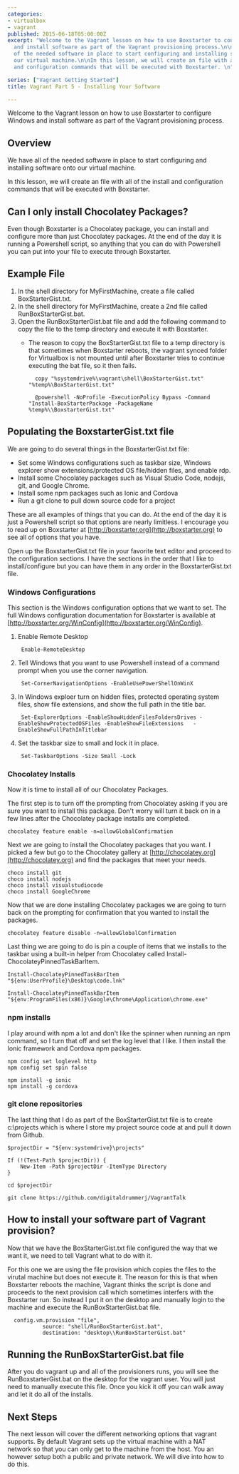 ```yaml
---
categories:
- virtualbox
- vagrant
published: 2015-06-18T05:00:00Z
excerpt: "Welcome to the Vagrant lesson on how to use Boxstarter to configure Windows
  and install software as part of the Vagrant provisioning process.\n\nWe have all
  of the needed software in place to start configuring and installing software onto
  our virtual machine.\n\nIn this lesson, we will create an file with all of the install
  and configuration commands that will be executed with Boxstarter. \n"

series: ["Vagrant Getting Started"]
title: Vagrant Part 5 - Installing Your Software

---
```


Welcome to the Vagrant lesson on how to use Boxstarter to configure Windows and install software as part of the Vagrant provisioning process.



## Overview

We have all of the needed software in place to start configuring and installing software onto our virtual machine.

In this lesson, we will create an file with all of the install and configuration commands that will be executed with Boxstarter.

## Can I only install Chocolatey Packages?

Even though Boxstarter is a Chocolatey package, you can install and configure more than just Chocolatey packages.  At the end of the day it is running a Powershell script, so anything that you can do with Powershell you can put into your file to execute through Boxstarter.

## Example File

1. In the shell directory for MyFirstMachine, create a file called BoxStarterGist.txt.
1. In the shell directory for MyFirstMachine, create a 2nd file called 	RunBoxStarterGist.bat.
1. Open the RunBoxStarterGist.bat file and add the following command to copy the file to the temp directory and execute it with Boxstarter.
	* The reason to copy the BoxStarterGist.txt file to a temp directory is that sometimes when Boxstarter reboots, the vagrant synced folder for Virtualbox is not mounted until after Boxstarter tries to continue executing the bat file, so it then fails.

			copy "%systemdrive%\vagrant\shell\BoxStarterGist.txt" "%temp%\BoxStarterGist.txt"

			@powershell -NoProfile -ExecutionPolicy Bypass -Command "Install-BoxStarterPackage -PackageName %temp%\\BoxstarterGist.txt"

## Populating the BoxstarterGist.txt file

We are going to do several things in the BoxstarterGist.txt file:

* Set some Windows configurations such as taskbar size, Windows explorer show extensions/protected OS file/hidden files, and enable rdp.
* Install some Chocolatey packages such as Visual Studio Code, nodejs, git, and Google Chrome.
* Install some npm packages such as Ionic and Cordova
* Run a git clone to pull down source code for a project

These are all examples of things that you can do.  At the end of the day it is just a Powershell script so that options are nearly limitless.  I encourage you to read up on Boxstarter at [http://boxstarter.org](http://boxstarter.org) to see all of options that you have.

Open up the BoxstarterGist.txt file in your favorite text editor and proceed to the configuration sections.  I have the sections in the order that I like to install/configure but you can have them in any order in the BoxstarterGist.txt file.

### Windows Configurations

This section is the Windows configuration options that we want to set.  The full Windows configuration documentation for Boxstarter is available at [http://boxstarter.org/WinConfig](http://boxstarter.org/WinConfig).

1. Enable Remote Desktop

		Enable-RemoteDesktop

1. Tell Windows that you want to use Powershell instead of a command prompt when you use the corner navigation.

		Set-CornerNavigationOptions -EnableUsePowerShellOnWinX

1. In Windows exploer turn on hidden files, protected operating system files, show file extensions, and show the full path in the title bar.

		Set-ExplorerOptions -EnableShowHiddenFilesFoldersDrives -EnableShowProtectedOSFiles -EnableShowFileExtensions 	-EnableShowFullPathInTitlebar

1. Set the taskbar size to small and lock it in place.

		Set-TaskbarOptions -Size Small -Lock

### Chocolatey Installs

Now it is time to install all of our Chocolatey Packages.


The first step is to turn off the prompting from Chocolatey asking if you are sure you want to install this package.  Don't worry will turn it back on in a few lines after the Chocolatey package installs are completed.

	chocolatey feature enable -n=allowGlobalConfirmation

Next we are going to install the Chocolatey packages that you want.  I picked a few but go to the Chocolatey gallery at [http://chocolatey.org](http://chocolatey.org) and find the packages that meet your needs.

	choco install git
	choco install nodejs
	choco install visualstudiocode
	choco install GoogleChrome

Now that we are done installing Chocolatey packages we are going to turn back on the prompting for confirmation that you wanted to install the packages.

	chocolatey feature disable -n=allowGlobalConfirmation

Last thing we are going to do is pin a couple of items that we installs to the taskbar using a built-in helper from Chocolatey called Install-ChocolateyPinnedTaskBarItem.


	Install-ChocolateyPinnedTaskBarItem "${env:UserProfile}\Desktop\code.lnk"

	Install-ChocolateyPinnedTaskBarItem "${env:ProgramFiles(x86)}\Google\Chrome\Application\chrome.exe"

### npm installs

I play around with npm a lot and don't like the spinner when running an npm command, so I turn that off and set the log level that I like.  I then install the Ionic framework and Cordova npm packages.

	npm config set loglevel http
	npm config set spin false

	npm install -g ionic
	npm install -g cordova

### git clone repositories

The last thing that I do as part of the BoxStarterGist.txt file is to create c:\projects which is where I store my project source code at and pull it down from Github.

	$projectDir = "${env:systemdrive}\projects"

	If (!(Test-Path $projectDir)) {
		New-Item -Path $projectDir -ItemType Directory
	}

	cd $projectDir

	git clone https://github.com/digitaldrummerj/VagrantTalk

## How to install your software part of Vagrant provision?

Now that we have the BoxStarterGist.txt file configured the way that we want it, we need to tell Vagrant what to do with it.

For this one we are using the file provision which copies the files to the virutal machine but does not execute it.  The reason for this is that when Boxstarter reboots the machine, Vagrant thinks the script is done and proceeds to the next provision call which sometimes interfers with the Boxstarter run.  So instead I put it on the desktop and manually login to the machine and execute the RunBoxStarterGist.bat file.

	  config.vm.provision "file",
	           source: "shell/RunBoxStarterGist.bat",
	           destination: "desktop\\RunBoxStarterGist.bat"

## Running the RunBoxStarterGist.bat file

After you do vagrant up and all of the provisioners runs, you will see the RunBoxstarterGist.bat on the desktop for the vagrant user.  You will just need to manually execute this file.  Once you kick it off you can walk away and let it do all of the installs.

## Next Steps

The next lesson will cover the different networking options that vagrant supports.  By default Vagrant sets up the virtual machine with a NAT network so that you can only get to the machine from the host.  You an however setup both a public and private network.  We will dive into how to do this.

